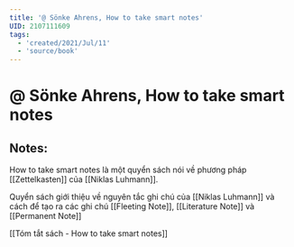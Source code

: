 ```yaml
---
title: '@ Sönke Ahrens, How to take smart notes'
UID: 2107111609
tags:
  - 'created/2021/Jul/11'
  - 'source/book'
---
```

# @ Sönke Ahrens, How to take smart notes

## Notes:
How to take smart notes là một quyển sách nói về phương pháp [[Zettelkasten]] của [[Niklas Luhmann]].

Quyển sách giới thiệu về nguyên tắc ghi chú của [[Niklas Luhmann]] và cách để tạo ra các ghi chú [[Fleeting Note]], [[Literature Note]] và [[Permanent Note]]

[[Tóm tắt sách - How to take smart notes]]